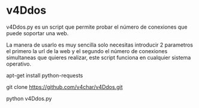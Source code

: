 # v4Ddos

v4Ddos.py es un script que permite probar el número de conexiones que puede soportar una web.

La manera de usarlo es muy sencilla solo necesitas introducir 2 parametros el primero la url de la web y el segundo el número de conexiones simultaneas que quieres realizar, este script funciona en cualquier sistema operativo.


apt-get install python-requests

git clone https://github.com/v4char/v4Ddos.git

python v4Ddos.py <url> <numero de conexiones simultaneas>

